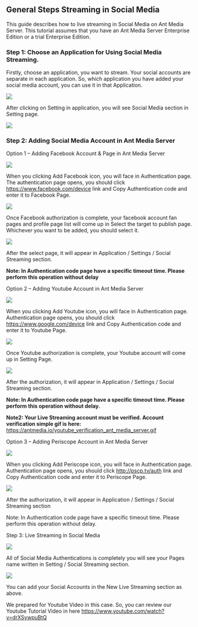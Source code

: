 ## General Steps Streaming in Social Media

This guide describes how to live streaming in Social Media on Ant Media Server. This tutorial assumes that you have an Ant Media Server Enterprise Edition or a trial Enterprise Edition.

### Step 1: Choose an Application for Using Social Media Streaming.

Firstly, choose an application, you want to stream. Your social accounts are separate in each application. So, which application you have added your social media account, you can use it in that Application.

![](images/ant-media-server-application-dashboard.png?raw=true)

After clicking on Setting in application, you will see Social Media section in Setting page.

![](images/ant-media-server-application-social-streaming-setting.png?raw=true)

### Step 2: Adding Social Media Account in Ant Media Server

Option 1 – Adding Facebook Account & Page in Ant Media Server

![](images/ant-media-server-application-facebook-streaming-setting.png?raw=true)

When you clicking Add Facebook icon, you will face in Authentication page. The authentication page opens, you should click https://www.facebook.com/device link and Copy Authentication code and enter it to Facebook Page.

![](images/ant-media-server-application-facebook-authentication.png?raw=true)

Once Facebook authorization is complete, your facebook account fan pages and profile page list will come up in Select the target to publish page. Whichever you want to be added, you should select it.

![](images/ant-media-server-facebook-streaming-page.png?raw=true)

After the select page, it will appear in Application / Settings / Social Streaming section.

**Note: In Authentication code page have a specific timeout time. Please perform this operation without delay**

Option 2 – Adding Youtube Account in Ant Media Server

![](images/ant-media-server-application-youtube-authentication.png?raw=true)

When you clicking Add Youtube icon, you will face in Authentication page. Authentication page opens, you should click https://www.google.com/device link and Copy Authentication code and enter it to Youtube Page.

![](images/ant-media-server-youtube-authentication.png?raw=true)

Once Youtube authorization is complete, your Youtube account will come up in Setting Page.

![](images/ant-media-server-youtube-authenticated.png?raw=true)

After the authorization, it will appear in Application / Settings / Social Streaming section.

**Note: In Authentication code page have a specific timeout time. Please perform this operation without delay.**

**Note2: Your Live Streaming account must be verified. Account verification simple gif is here:** https://antmedia.io/youtube_verification_ant_media_server.gif

Option 3 – Adding Periscope Account in Ant Media Server

![](images/ant-media-server-periscope-streaming-authentication.png?raw=true)

When you clicking Add Periscope icon, you will face in Authentication page. Authentication page opens, you should click http://pscp.tv/auth link and Copy Authentication code and enter it to Periscope Page.

![](images/ant-media-server-periscope-authenticated.png?raw=true)

After the authorization, it will appear in Application / Settings / Social Streaming section

Note: In Authentication code page have a specific timeout time. Please perform this operation without delay.

Step 3: Live Streaming in Social Media

![](images/ant-media-server-application-social-streaming.png?raw=true)

All of Social Media Authentications is completely you will see your Pages name written in Setting / Social Streaming section.


![](images/ant-media-server-live-stream-social-media.png?raw=true)

You can add your Social Accounts in the New Live Streaming section as above.

We prepared for Youtube Video in this case. So, you can review our Youtube Tutorial Video in here https://www.youtube.com/watch?v=drXSywpuBtQ